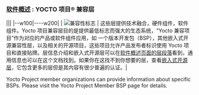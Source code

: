 ### [软件概述][1] : **YOCTO 项目® 兼容层**

|||
|--w100|----w200|
| ![兼容性标志][2]   | 这些层提供技术融合，硬件组件，软件组件。Yocto 项目兼容层目的是提供最低标志而强大的生态系统，“Yocto 兼容项目”作为对应的产品或软件组件应用，如 一个版本开发包（BSP），其他嵌入式开源兼容性层，以及相关的开源项目，这些项目允许产品发布者标识使用 Yocto 项目和直接贴牌。层信息介绍和嵌入式开源层可以在[软件概述页面的层段落][3]看到，通用信息也可以在这个文档找到。如果你在这找不到你想要的层，查看[嵌入式开源层][4]，它包含更多的层但是其内容有很少普遍的认证。|



Yocto Project member organizations can provide information about specific BSPs. Please visit the Yocto Project Member BSP page for details.


[1]: https://github.com/guevaraya/Yocto_doc/blob/master/software-overview/software-overview.md
[2]: https://www.yoctoproject.org/wp-content/uploads/2018/03/Yocto-Badge-Update-Participant-2018.png
[3]: https://www.yoctoproject.org/software-overview/
[4]: http://layers.openembedded.org/
[5]: https://www.yoctoproject.org/software-overview/layers/bsps/?release=All&title
